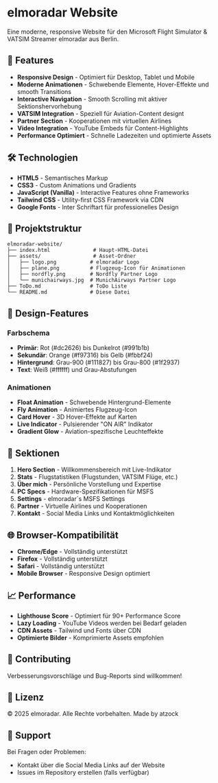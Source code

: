 # elmoradar Website

Eine moderne, responsive Website für den Microsoft Flight Simulator & VATSIM Streamer elmoradar aus Berlin.

## 🚀 Features

- **Responsive Design** - Optimiert für Desktop, Tablet und Mobile
- **Moderne Animationen** - Schwebende Elemente, Hover-Effekte und smooth Transitions
- **Interactive Navigation** - Smooth Scrolling mit aktiver Sektionshervorhebung
- **VATSIM Integration** - Speziell für Aviation-Content designt
- **Partner Section** - Kooperationen mit virtuellen Airlines
- **Video Integration** - YouTube Embeds für Content-Highlights
- **Performance Optimiert** - Schnelle Ladezeiten und optimierte Assets

## 🛠️ Technologien

- **HTML5** - Semantisches Markup
- **CSS3** - Custom Animations und Gradients
- **JavaScript (Vanilla)** - Interactive Features ohne Frameworks
- **Tailwind CSS** - Utility-first CSS Framework via CDN
- **Google Fonts** - Inter Schriftart für professionelles Design

## 📁 Projektstruktur

```
elmoradar-website/
├── index.html              # Haupt-HTML-Datei
├── assets/                 # Asset-Ordner
│   ├── logo.png           # elmoradar Logo
│   ├── plane.png          # Flugzeug-Icon für Animationen
│   ├── nordfly.png        # Nordfly Partner Logo
│   └── munichairways.jpg  # MunichAirways Partner Logo
├── ToDo.md                # ToDo Liste
└── README.md              # Diese Datei

```

## 🎨 Design-Features

### Farbschema
- **Primär**: Rot (#dc2626) bis Dunkelrot (#991b1b)
- **Sekundär**: Orange (#f97316) bis Gelb (#fbbf24)
- **Hintergrund**: Grau-900 (#111827) bis Grau-800 (#1f2937)
- **Text**: Weiß (#ffffff) und Grau-Abstufungen

### Animationen
- **Float Animation** - Schwebende Hintergrund-Elemente
- **Fly Animation** - Animiertes Flugzeug-Icon
- **Card Hover** - 3D Hover-Effekte auf Karten
- **Live Indicator** - Pulsierender "ON AIR" Indikator
- **Gradient Glow** - Aviation-spezifische Leuchteffekte

## 📱 Sektionen

1. **Hero Section** - Willkommensbereich mit Live-Indikator
2. **Stats** - Flugstatistiken (Flugstunden, VATSIM Flüge, etc.)
3. **Über mich** - Persönliche Vorstellung und Expertise
4. **PC Specs** - Hardware-Spezifikationen für MSFS
5. **Settings** - elmoradar`s MSFS Settings
6. **Partner** - Virtuelle Airlines und Kooperationen
7. **Kontakt** - Social Media Links und Kontaktmöglichkeiten

## 🌐 Browser-Kompatibilität

- **Chrome/Edge** - Vollständig unterstützt
- **Firefox** - Vollständig unterstützt
- **Safari** - Vollständig unterstützt
- **Mobile Browser** - Responsive Design optimiert

## 📈 Performance

- **Lighthouse Score** - Optimiert für 90+ Performance Score
- **Lazy Loading** - YouTube Videos werden bei Bedarf geladen
- **CDN Assets** - Tailwind und Fonts über CDN
- **Optimierte Bilder** - Komprimierte Assets empfohlen

## 🤝 Contributing

Verbesserungsvorschläge und Bug-Reports sind willkommen! 

## 📄 Lizenz

© 2025 elmoradar. Alle Rechte vorbehalten.
Made by atzock

## 🛟 Support

Bei Fragen oder Problemen:
- Kontakt über die Social Media Links auf der Website
- Issues im Repository erstellen (falls verfügbar)
